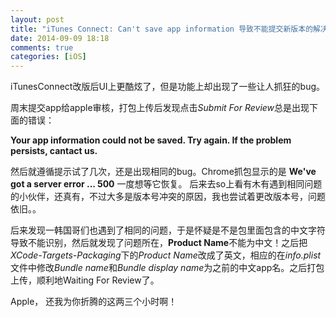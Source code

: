 ```yaml
---
layout: post
title: "iTunes Connect: Can't save app information 导致不能提交新版本的解决方法"
date: 2014-09-09 18:18
comments: true
categories: [iOS]
---
```

  
  
iTunesConnect改版后UI上更酷炫了，但是功能上却出现了一些让人抓狂的bug。
      
周末提交app给apple审核，打包上传后发现点击*Submit For Review*总是出现下面的错误：
	
**Your app information could not be saved. Try again. If the problem persists, cantact us.**

然后就遵循提示试了几次，还是出现相同的bug。Chrome抓包显示的是 **We've got a server error ... 500**  一度想等它恢复。 后来去so上看有木有遇到相同问题的小伙伴，还真有，不过大多是版本号冲突的原因，我也尝试着更改版本号，问题依旧。。

后来发现一韩国哥们也遇到了相同的问题，于是怀疑是不是包里面包含的中文字符导致不能识别，然后就发现了问题所在，**Product Name**不能为中文！之后把*XCode-Targets-Packaging*下的*Product Name*改成了英文，相应的在*info.plist*文件中修改*Bundle name*和*Bundle display name*为之前的中文app名。之后打包上传，顺利地Waiting For Review了。

Apple， 还我为你折腾的这两三个小时啊！